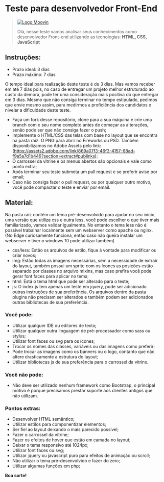 # Teste para desenvolvedor Front-End
> [![Logo Moovin](https://www.moovin.com.br/logo_moovin.png)](https://www.moovin.com.br)
>
> Olá, nesse teste vamos analisar seus conhecimentos como desenvolvedor Front-end utilizando as tecnologias: <b>HTML, CSS, JavaScript</b><br>

## Instruções:

* Prazo ideal: 3 dias
* Prazo máximo: 7 dias

O tempo ideal para realização deste teste é de 3 dias. Mas vamos receber em até 7 dias pois, no caso de entregar um projeto melhor estruturado ao custo da demora, pode ter uma consideração mais positiva do que entregar em 3 dias.
Mesmo que não consiga terminar no tempo estipulado, pedimos que envie mesmo assim, para medirmos a proficiência dos candidatos e nivelar a dificuldade deste teste.

* Faça um fork desse repositório, clone para a sua máquina e crie uma branch com o seu nome completo antes de começar as alterações, senão pode ser que não consiga fazer o push;
* Implemente o HTML/CSS das telas com base no layout que se encontra na pasta raiz: O PNG para abrir no Fireworks ou PSD. Também disponibilizamos no Adobe Assets pelo link: (https://assets2.adobe.com/link/869a07f3-46f3-4157-68ad-f9a5a7d1b449?section=extract#publinks);
* O carrossel da vitrine e os menus abertos são opcionais e vale como ponto extra;
* Após terminar seu teste submeta um pull request e se preferir avise por email;
* Caso não consiga fazer o pull request, ou por qualquer outro motivo, você pode compactar o teste e enviar por email.

## Material:

Na pasta raiz contém um tema pré-desenvolvido para ajudar no seu início, uma versão que utiliza css e outra less, você pode escolher o que tiver mais familiarizado, vamos validar igualmente. No entanto o tema less não é possível trabalhar localmente sem um webserver como apache ou nginx. (No Edge curiosamente funciona, então caso não queira instalar um webserver e tiver o windows 10 pode utilizar também)

* css/less: Estão os arquivos de estilo, fique à vontade para modificar ou criar novos;
* img: Estão todas as imagens necessárias, sem a necessidade de extrair do layout, também possui um sprite com os ícones as posições estão separado por classes no arquivo mixins, mas caso prefira você pode gerar font faces para aplicar no tema;
* html: Está o tema html que pode ser alterado para o teste;
* js: O index.js tem apenas um teste em jquery, pode ser adicionado outras instruções de sua preferência. Os arquivos dentro da pasta plugins não precisam ser alterados e também podem ser adicionados outras bibliotecas de sua preferência.

### Você pode:

* Utilizar qualquer IDE ou editores de texto;
* Utilizar qualquer outra linguagem de pré-processador como sass ou stylus;
* Utilizar font faces ou svg para os ícones;
* Trocar os nomes das classes, variáveis ou das imagens como preferir;
* Pode trocar as imagens como os banners ou o logo, contanto que não altere drasticamente a estrutura do layout;
* Utilizar bibliotecas js de sua preferência para o carrossel da vitrine.

### Você não pode:

* Não deve ser utilizado nenhum framework como Bootstrap, o principal motivo é porque precisamos prestar suporte aos clientes antigos que não utilizam.

### Pontos extras:

* Desenvolver HTML semântico;
* Utilizar estilos para componentizar elementos;
* Ser fiel ao layout deixando o mais parecido possível;
* Fazer o carrossel da vitrine;
* Fazer os efeitos de hover que estão em camada no layout;
* Deixar o tema responsivo até 1024px;
* Utilizar font faces ou svg;
* Utilizar jquery ou javascript puro para efeitos de animação ou scroll;
* Não utilizar o tema pré-desenvolvido e fazer do zero;
* Utilizar algumas funções em php;

**Boa sorte!**
